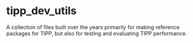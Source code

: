 # tipp_dev_utils

A collection of files built over the years primarily for making reference packages for TIPP, but also for testing and evaluating TIPP performance.

